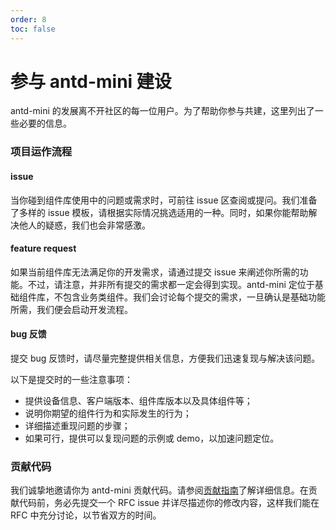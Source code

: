 ```yaml
---
order: 8
toc: false
---
```


# 参与 antd-mini 建设

antd-mini 的发展离不开社区的每一位用户。为了帮助你参与共建，这里列出了一些必要的信息。

### 项目运作流程

#### issue

当你碰到组件库使用中的问题或需求时，可前往 issue 区查阅或提问。我们准备了多样的 issue 模板，请根据实际情况挑选适用的一种。同时，如果你能帮助解决他人的疑惑，我们也会非常感激。

#### feature request

如果当前组件库无法满足你的开发需求，请通过提交 issue 来阐述你所需的功能。不过，请注意，并非所有提交的需求都一定会得到实现。antd-mini 定位于基础组件库，不包含业务类组件。我们会讨论每个提交的需求，一旦确认是基础功能所需，我们便会启动开发流程。

#### bug 反馈

提交 bug 反馈时，请尽量完整提供相关信息，方便我们迅速复现与解决该问题。

以下是提交时的一些注意事项：

- 提供设备信息、客户端版本、组件库版本以及具体组件等；
- 说明你期望的组件行为和实际发生的行为；
- 详细描述重现问题的步骤；
- 如果可行，提供可以复现问题的示例或 demo，以加速问题定位。

### 贡献代码

我们诚挚地邀请你为 antd-mini 贡献代码。请参阅[贡献指南](./contribute.md)了解详细信息。在贡献代码前，务必先提交一个 RFC issue 并详尽描述你的修改内容，这样我们能在 RFC 中充分讨论，以节省双方的时间。
